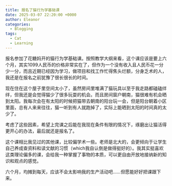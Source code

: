 ```yaml
---
title: 报名了猫行为学基础课
date: 2025-03-07 22:20:00 +0000
author: Eleanor
categories:
  - Blogging
tags:
  - Cat
  - Learning
---
```

报名参加了花糖妈开的猫行为学基础课。按照教学大纲来看，这个课应该是要上六个月，其实1099人民币的价格非常实在了，但作为一个没有收入且人民币花一分少一分，而且近期已经因为学习，做项目和找工作忙得焦头烂额，分身乏术的人，我还是在报名之前犹豫了很长很长的时间。

现在住在这个屋子里空间太小了，虽然房间里堆满了猫玩具以至于我走路都磕磕绊绊，但我还是会觉得猫少了很多玩耍的机会。而且房间窗户朝南，猫很难有机会晒到太阳。我每次会在有太阳的时候把猫带去朝南的阳台玩一会，但是阳台朝着小区里面，总有人来来往往，猫一听到有人就跑掉了，实际上能晒到太阳的时间真的太少了。

考虑了这些因素，希望上完课之后能在我现在条件有限的情况下，琢磨出让猫活得更开心的办法，最后就还是报名了。

这个课相比我见过的其他课，比较偏学术一些。老师是北大的，会更倾向于让学生自己养成查资料和读文献的习惯（which我自认倒是做得挺好的）。我其实挺喜欢这类理论偏多的课，会给我一种掌握了事物的本质，可以更自由开放地接纳新的知识和观点的感觉。

六个月，均摊到每天，应该不会太影响我的生产活动吧……但愿能好好把课跟下来。